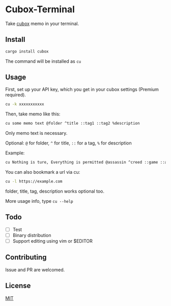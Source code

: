 # Cubox-Terminal

Take [cubox](https://cubox.pro) memo in your terminal.

## Install

```sh
cargo install cubox
```

The command will be installed as `cu`

## Usage

First, set up your API key, which you get in your cubox settings (Premium required).

```sh
cu -k xxxxxxxxxxx
```

Then, take memo like this:

```sh
cu some memo text @folder ^title ::tag1 ::tag2 %description
```

Only memo text is necessary.

Optional: `@` for folder, `^` for title, `::` for a tag, `%` for description

Example:

```sh
cu Nothing is ture, Everything is permitted @assassin ^creed ::game ::assassin
```

You can also bookmark a url via cu:

```sh
cu -l https://example.com
```

folder, title, tag, description works optional too.

More usage info, type `cu --help`

## Todo

- [ ] Test
- [ ] Binary distribution
- [ ] Support editing using vim or $EDITOR

## Contributing

Issue and PR are welcomed.

## License

[MIT](LICENSE)
